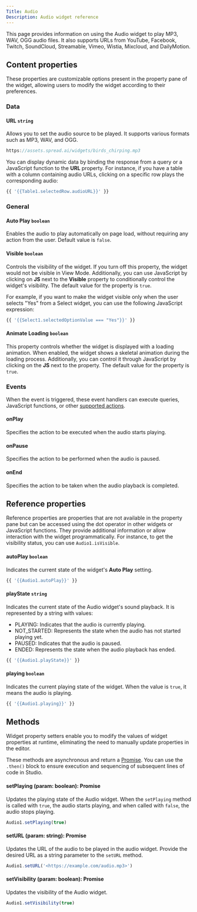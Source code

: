 ```yaml
---
Title: Audio
Description: Audio widget reference
---
```


<!--
README

For guidance on how to write documenation, see https://dev.stage.spread.ai/docs/contributor/guide.html. Contact Documentation when this document is ready for review.
-->

This page provides information on using the Audio widget to play MP3, WAV, OGG audio files. It also supports URLs from YouTube, Facebook, Twitch, SoundCloud, Streamable, Vimeo, Wistia, Mixcloud, and DailyMotion.

## Content properties

These properties are customizable options present in the property pane of the widget, allowing users to modify the widget according to their preferences.

### Data

#### URL `string`

Allows you to set the audio source to be played. It supports various formats such as MP3, WAV, and OGG.

```js
https://assets.spread.ai/widgets/birds_chirping.mp3
```

You can display dynamic data by binding the response from a query or a JavaScript function to the **URL** property. For instance, if you have a table with a column containing audio URLs, clicking on a specific row plays the corresponding audio:

```js
{{ '{{Table1.selectedRow.audioURL}}' }}
```

### General

#### Auto Play `boolean`

Enables the audio to play automatically on page load, without requiring any action from the user. Default value is `false`.

#### Visible `boolean`

Controls the visibility of the widget. If you turn off this property, the widget would not be visible in View Mode. Additionally, you can use JavaScript by clicking on **JS** next to the **Visible** property to conditionally control the widget's visibility. The default value for the property is `true`.

For example, if you want to make the widget visible only when the user selects "Yes" from a Select widget, you can use the following JavaScript expression:

```js
{{ '{{Select1.selectedOptionValue === "Yes"}}' }}
```

#### Animate Loading `boolean`

This property controls whether the widget is displayed with a loading animation. When enabled, the widget shows a skeletal animation during the loading process. Additionally, you can control it through JavaScript by clicking on the **JS** next to the property. The default value for the property is `true`.

### Events

When the event is triggered, these event handlers can execute queries, JavaScript functions, or other [supported actions](/reference/framework/global-functions.md).

#### onPlay

Specifies the action to be executed when the audio starts playing.

#### onPause

Specifies the action to be performed when the audio is paused.

#### onEnd

Specifies the action to be taken when the audio playback is completed.

## Reference properties

Reference properties are properties that are not available in the property pane but can be accessed using the dot operator in other widgets or JavaScript functions. They provide additional information or allow interaction with the widget programmatically. For instance, to get the visibility status, you can use `Audio1.isVisible`.

#### autoPlay `boolean`

Indicates the current state of the widget's **Auto Play** setting.

```js
{{ '{{Audio1.autoPlay}}' }}
```

#### playState `string`

Indicates the current state of the Audio widget's sound playback. It is represented by a string with values:

* PLAYING: Indicates that the audio is currently playing.
* NOT_STARTED: Represents the state when the audio has not started playing yet.
* PAUSED: Indicates that the audio is paused.
* ENDED: Represents the state when the audio playback has ended.

```js
{{ '{{Audio1.playState}}' }}
```

#### playing `boolean`

Indicates the current playing state of the widget. When the value is `true`, it means the audio is playing.

```js
{{ '{{Audio1.playing}}' }}
```

## Methods

Widget property setters enable you to modify the values of widget properties at runtime, eliminating the need to manually update properties in the editor.

These methods are asynchronous and return a [Promise](/writing-code-in-studio/using-js-promises.md). You can use the `.then()` block to ensure execution and sequencing of subsequent lines of code in Studio.

#### setPlaying (param: boolean): Promise

Updates the playing state of the Audio widget. When the `setPlaying` method is called with `true`, the audio starts playing, and when called with `false`, the audio stops playing.

```js
Audio1.setPlaying(true)
```

#### setURL (param: string): Promise

Updates the URL of the audio to be played in the audio widget. Provide the desired URL as a string parameter to the `setURL` method.

```js
Audio1.setURL('<https://example.com/audio.mp3>')
```

#### setVisibility (param: boolean): Promise

Updates the visibility of the Audio widget.

```js
Audio1.setVisibility(true)
```
